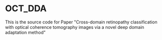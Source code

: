 # OCT_DDA
This is the source code for Paper "Cross-domain retinopathy classification with optical coherence tomography images via a novel deep domain adaptation method"
